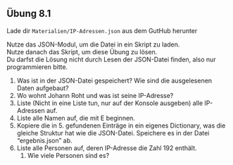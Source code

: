 

## Übung 8.1

Lade dir `Materialien/IP-Adressen.json` aus dem GutHub herunter

Nutze das JSON-Modul, um die Datei in ein Skript zu laden.\
Nutze danach das Skript, um diese Übung zu lösen.\
Du darfst die Lösung nicht durch Lesen der JSON-Datei finden, also nur programmieren bitte.

1. Was ist in der JSON-Datei gespeichert? Wie sind die ausgelesenen Daten aufgebaut?
2. Wo wohnt Johann Roht und was ist seine IP-Adresse?
3. Liste (Nicht in eine Liste tun, nur auf der Konsole ausgeben) alle IP-Adressen auf.
4. Liste alle Namen auf, die mit E beginnen.
5. Kopiere die in 5. gefundenen Einträge in ein eigenes Dictionary, was die gleiche Struktur hat wie die JSON-Datei. Speichere es in der Datei “ergebnis.json” ab.
6. Liste alle Personen auf, deren IP-Adresse die Zahl 192 enthält.
   1. Wie viele Personen sind es?

